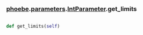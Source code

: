 ### [phoebe](phoebe.md).[parameters](phoebe.parameters.md).[IntParameter](phoebe.parameters.IntParameter.md).get_limits

```py

def get_limits(self)

```


